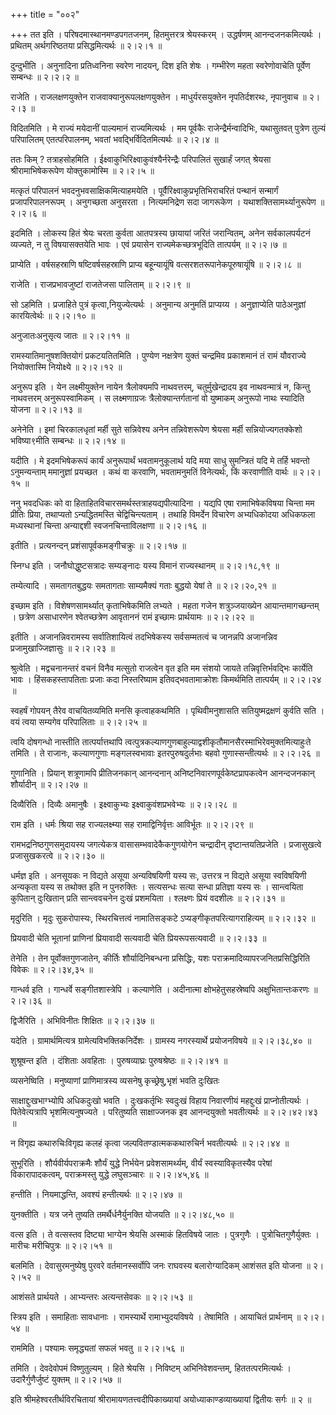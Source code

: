 +++
title = "००२"

+++
तत इति । परिषदमास्थानमण्डपगतजनम्, हितमुत्तरत्र श्रेयस्करम् । उद्धर्षणम् आनन्दजनकमित्यर्थः । प्रथितम् अर्थगरिष्ठतया प्रसिद्धमित्यर्थः  ॥  २।२।१  ॥   

  

दुन्दुभीति । अनुनादिना प्रतिध्वनिना स्वरेण नादयन्, दिश इति शेषः । गम्भीरेण महता स्वरेणोवाचेति पूर्वेण सम्बन्धः  ॥  २।२।२  ॥   

  

राजेति । राजलक्षणयुक्तेन राजवाक्यानुरूपलक्षणयुक्तेन । माधुर्यरसयुक्तेन नृपतिर्दशरथः, नृपानुवाच  ॥  २।२।३  ॥   

  

विदितमिति । मे राज्यं मयेदानीं पाल्यमानं राज्यमित्यर्थः । मम पूर्वकैः राजेन्द्रैर्मन्वादिभिः, यथासुतवत् पुत्रेण तुल्यं परिपालितम् एतत्परिपालनम्, भवतां भवद्भिर्विदितमित्यर्थः  ॥  २।२।४  ॥   

  

ततः किम् ? तत्राहसोहमिति । ईक्ष्वाकुभिरिक्ष्वाकुवंश्यैर्नरेन्द्रैः परिपालितं सुखार्हं जगत् श्रेयसा श्रीरामाभिषेकरूपेण योक्तुकामोस्मि  ॥  २।२।५  ॥   

  

मत्कृतं परिपालनं भवदनुभवसाक्षिकमित्याहमयेति । पूर्वैरिक्ष्वाकुप्रभृतिभिराचरितं पन्थानं सन्मार्गं प्रजापरिपालनरूपम् । अनुगच्छता अनुसरता । नित्यमनिद्रेण सदा जागरूकेण । यथाशक्तिसामर्थ्यानुरूपेण  ॥  २।२।६  ॥   

  

इदमिति । लोकस्य हितं श्रेयः चरता कुर्वता आतपत्रस्य छायायां जरितं जरान्वितम्, अनेन सर्वकालपर्यटनं व्यज्यते, न तु विषयासक्तयेति भावः । एवं प्रयासेन राज्यमेकच्छत्रभूदिति तात्पर्यम्  ॥  २।२।७  ॥   

  

प्राप्येति । वर्षसहस्राणि षष्टिवर्षसहस्राणि प्राप्य बहून्यायूंषि वत्सरशतरूपानेकपूरुषायूंषि  ॥  २।२।८  ॥   

  

राजेति । राजप्रभावजुष्टां राजतेजसा पालिताम्  ॥  २।२।९  ॥   

  

सो ऽहमिति । प्रजाहिते पुत्रं कृत्वा,नियुज्येत्यर्थः । अनुमान्य अनुमतिं प्राप्यय्य । अनुज्ञाप्येति पाठेअनुज्ञां कारयित्वेर्थः  ॥  २।२।१०  ॥   

  

अनुजातःअनुसृत्य जातः  ॥  २।२।११  ॥   

  

रामस्यातिमानुषशक्तियोगं प्रकटयतितमिति । पुण्येण नक्षत्रेण युक्तं चन्द्रमिव प्रकाशमानं तं रामं यौवराज्ये नियोक्तास्मि नियोक्ष्ये  ॥  २।२।१२  ॥   

  

अनुरूप इति । येन लक्ष्मीयुक्तेन नायेन त्रैलोक्यमपि नाथवत्तरम्, चतुर्मुखेन्द्रादय इव नाथवन्मात्रं न, किन्तु नाथवत्तरम् अनुरूपस्वामिकम् । स लक्ष्मणाग्रजः त्रैलोक्यान्तर्गतानां वो युष्माकम् अनुरूपो नाथः स्यादिति योजना  ॥  २।२।१३  ॥   

  

अनेनेति । इमां चिरकालधृतां मर्ही सुते सन्निवेश्य अनेन तन्निवेशरूपेण श्रेयसा मर्ही सन्नियोज्यगतक्केशो भविष्या९मीति सम्बन्धः  ॥  २।२।१४  ॥   

  

यदीति । मे इदमभिषेकरूपं कार्यं अनुरूपार्थं भवतामनुकूलार्थ यदि मया साधु सुमन्त्रितं यदि मे तर्हि भवन्तो ऽनुमन्यन्ताम् ममानुज्ञां प्रयच्छत । कथं वा करवाणि, भवतामनुमतिं विनेत्यर्थः, किं करवाणीति वार्थः  ॥  २।२।१५  ॥   

  

ननु भवदधिकः को वा हिताहितविचारसमर्थस्तत्राहयद्यपीत्यादिना । यद्यपि एषा रामाभिषेकविषया चिन्ता मम प्रीतिः प्रिया, तथाप्यतो ऽन्यद्धितमस्ति चेद्विचिन्त्यताम् । तथाहि विमर्देन विचारेण अभ्यधिकोदया अधिकफला मध्यस्थानां चिन्ता अन्याद्दशी स्वजनचिन्ताविलक्षणा  ॥  २।२।१६  ॥   

  

इतीति । प्रत्यनन्दन् प्रशंसापूर्वकमङ्गीचक्रुः  ॥  २।२।१७  ॥   

  

स्निग्ध इति । जनौघोद्धुष्टसत्रादः सम्यङ्नादः यस्य विमानं राज्यस्थानम्  ॥  २।२।१८,१९  ॥   

  

तम्येत्यादि । समतागतबुद्धयः समतागताः साम्यमैक्यं गताः बुद्धयो येषां ते  ॥  २।२।२०,२१  ॥   

  

इच्छाम इति । विशेषणसामर्थ्यात् कृताभिषेकमिति लभ्यते । महता गजेन शत्रुञ्जयाख्येन आयान्तमागच्छन्तम् । छत्रेण असाधारणेन श्वेतच्छत्रेण आवृताननं रामं इच्छामः प्रार्थयामः  ॥  २।२।२२  ॥   

  

इतीति । अजानन्निवरामस्य सर्वातिशायित्वं तदभिषेकस्य सर्वसम्मतत्वं च जानन्नपि अजानन्निव प्रजामुखाज्जिज्ञासुः  ॥  २।२।२३  ॥   

  

श्रुत्वेति । मद्वचनानन्तरं वचनं विनैव मत्सुतो राजत्वेन वृत इति मम संशयो जायते तन्निवृत्तिर्भवद्भिः कार्येति भावः । हिंसकहस्तापतिताः प्रजाः कदा निस्तरिष्याम इतिवद्भवतामाक्रोशः किमर्थमिति तात्पर्यम्  ॥  २।२।२४  ॥   

  

स्वहर्षं गोपयन् तैरेव वाचयितव्यमिति मनसि कृत्वाहकथमिति । पृथिवीमनुशासति सतियुष्मद्रक्षणं कुर्वति सति । वयं त्वया सम्यगेव परिपालिताः  ॥  २।२।२५  ॥   

  

त्वयि दोषगन्धो नास्तीति तात्पर्यात्तथापि त्वत्पुत्रकल्याणगुणबाहुल्याद्वशीकृतौमानसैरस्माभिरेवमुक्तमित्याहुःते तमिति । ते राजानः, कल्याणगुणाः मङ्गलस्वभावाः इतरपुरुषदुर्लभाः बहवो गुणास्सन्तीत्यर्थः  ॥  २।२।२६  ॥   

  

गुणानिति । प्रियान् शत्रूणामपि प्रीतिजनकान् आनन्दनान् अनिष्टनिवारणपूर्वकेष्टप्रापकत्वेन आनन्दजनकान् शौर्यादीन्  ॥  २।२।२७  ॥   

  

दिव्यैरिति । दिव्यैः अमानुषैः । इक्ष्वाकुभ्यः इक्ष्वाकुवंशप्रभवेभ्यः  ॥  २।२।२८  ॥   

  

राम इति । धर्मः श्रिया सह राज्यलक्ष्म्या सह रामाद्विनिर्वृत्तः आविर्भूतः  ॥  २।२।२९  ॥   

  

रामभद्रनिष्ठगुणसमुदायस्य जगत्येकत्र वासासम्भवादेकैकगुणयोगेन चन्द्रादीन् दृष्टान्तयतिप्रजेति । प्रजासुखत्वे प्रजासुखकरत्वे  ॥  २।२।३०  ॥   

  

धर्मज्ञ इति । अनसूयकः न विद्यते असूया अन्यविषयिणी यस्य सः, उत्तरत्र न विद्यते असूया स्वविषयिणी अन्यकृता यस्य स तथोक्त इति न पुनरुक्तिः । सत्यसन्धः सत्या सन्धा प्रतिज्ञा यस्य सः । सान्त्वयिता कुपितान् दुःखितान् प्रति सान्त्ववचनेन दुःखं प्रशमयिता । श्लक्ष्णः प्रियं वदशीलः  ॥  २।२।३१  ॥   

  

मृदुरिति । मृदुः सुकरोपास्यः, स्थिरचित्तत्वं नामातिसङ्कटे ऽप्यङ्गीकृतपरित्यागराहित्यम्  ॥  २।२।३२  ॥   

  

प्रियवादी चेति भूतानां प्राणिनां प्रियावादी सत्यवादी चेति प्रियरूपसत्यवादी  ॥  २।२।३३  ॥   

  

तेनेति । तेन पूर्वोक्तगुणजातेन, कीर्तिः शौर्यादिनिबन्धना प्रसिद्धिः, यशः पराक्रमादिव्यापरजनितप्रसिद्धिरिति विवेकः  ॥  २।२।३४,३५  ॥   

  

गान्धर्व इति । गान्धर्वे सङ्गीतशास्त्रेपि । कल्याणेति । अदीनात्मा क्षोभहेतुसहस्रेष्वपि अक्षुभितान्तःकरणः  ॥  २।२।३६  ॥   

  

द्विजैरिति । अभिविनीतः शिक्षितः  ॥  २।२।३७  ॥   

  

यदेति । ग्रामार्थमित्यत्र ग्रामेत्यविभक्तिकनिर्देशः । ग्रामस्य नगरस्यार्थे प्रयोजनविषये  ॥  २।२।३८,४०  ॥   

  

शुश्रूषन्त इति । दंशिताः अवहिताः । पुरुषव्याघ्रः पुरुषश्रेष्ठः  ॥  २।२।४१  ॥   

  

व्यसनेष्विति । मनुष्याणां प्राणिमात्रस्य व्यसनेषु कृच्छ्रेषु,भृशं भवति दुःखितः  

साक्षाद्दुःखभाग्भ्योपि अधिकदुःखो भवति । दुःखकर्तृभिः स्वदुःखं विहाय निवारणीयं महद्दुःखं प्राप्नोतीत्यर्थः । पितेवेत्यत्रापि भृशमित्यनुषज्यते । परितुष्यति साक्षाज्जनक इव आनन्दयुक्तो भवतीत्यर्थः  ॥  २।२।४२।४३  ॥   

  

न विगृह्य कथारुचिःविगृह्य कलहं कृत्वा जल्पवितण्डात्मककथारुचिर्न भवतीत्यर्थः  ॥  २।२।४४  ॥   

  

सुभूरिति । शौर्यवीर्यपराक्रमैः शौर्यं युद्धे निर्भयेन प्रवेशसामर्थ्यम्, वीर्यं स्वस्याविकृतस्यैव परेषां विकारापादकत्वम्, पराक्रमस्तु युद्धे लघुसञ्चारः  ॥  २।२।४५,४६  ॥   

  

हन्तीति । नियमाद्धन्ति, अवश्यं हन्तीत्यर्थः  ॥  २।२।४७  ॥   

  

युनक्तीति । यत्र जने तुष्यति तमर्थैर्धनैर्युनक्ति योजयति  ॥  २।२।४८,५०  ॥   

  

वत्स इति । ते वत्सस्तव दिष्ट्या भाग्येन श्रेयसि अस्माकं हितविषये जातः । पुत्रगुणैः । पुत्रोचितगुणैर्युक्तः । मारीचः मरीचिपुत्रः  ॥  २।२।५१  ॥   

  

बलमिति । देवासुरमनुष्येषु पुरवरे वर्तमानस्सर्वोपि जनः राघवस्य बलारोग्यादिकम् आशंसत इति योजना  ॥  २।२।५२  ॥   

  

आशंसते प्रार्थयते । आभ्यन्तरः अत्यन्तसेवकः  ॥  २।२।५३  ॥   

  

स्त्रिय इति । समाहिताः सावधानाः । रामस्यार्थे रामाभ्युदयविषये । तेषामिति । आयाचितं प्रार्थनाम्  ॥  २।२।५४  ॥   

  

राममिति । पश्यामः समृद्ध्यतां सफलं भवतु  ॥  २।२।५६  ॥   

  

तमिति । देवदेवोपमं विष्णुतुल्यम् । हिते श्रेयसि । निविष्टम् अभिनिवेशवन्तम्, हिततत्परमित्यर्थः । उदारैर्गुणैर्जुष्टं युक्तम्  ॥  २।२।५७  ॥   

  

इति श्रीमहेश्वरतीर्थविरचितायां श्रीरामायणतत्त्वदीपिकाख्यायां अयोध्याकाण्डव्याख्यायां द्वितीयः सर्गः  ॥  २  ॥   

  

  

